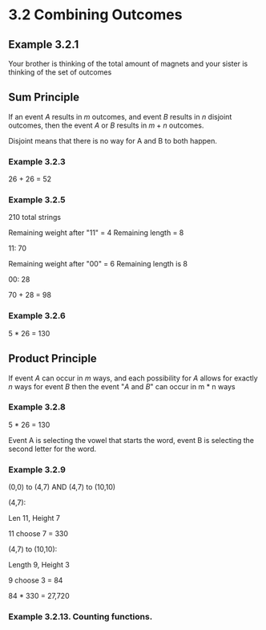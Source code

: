 # 3.2 Combining Outcomes

## Example 3.2.1

Your brother is thinking of the total amount of magnets and your sister is thinking of the set of outcomes

## Sum Principle

If an event $A$ results in $m$ outcomes, and event $B$ results in $n$ disjoint outcomes, then the event $A \text{ or } B$ results in $m + n$ outcomes.

Disjoint means that there is no way for A and B to both happen.

### Example 3.2.3

26 + 26 = 52

### Example 3.2.5

210 total strings

Remaining weight after "11" = 4
Remaining length = 8

11: 70

Remaining weight after "00" = 6
Remaining length is 8

00: 28

70 + 28 = 98

### Example 3.2.6

5 * 26 = 130

## Product Principle

If event $A$ can occur in $m$ ways, and each possibility for $A$ allows for exactly $n$ ways for event $B$ then the event "$A \text{ and } B$" can occur in m * n ways

### Example 3.2.8

5 * 26 = 130

Event A is selecting the vowel that starts the word, event B is selecting the second letter for the word.

### Example 3.2.9

(0,0) to (4,7) AND (4,7) to (10,10)

(4,7):

Len 11, Height 7

11 choose 7 = 330

(4,7) to (10,10):

Length 9, Height 3

9 choose 3 = 84

84 * 330 = 27,720

### Example 3.2.13. Counting functions.



